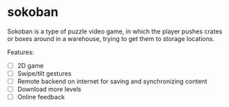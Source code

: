 # sokoban

Sokoban is a type of puzzle video game, in which the player pushes crates or boxes around in a warehouse, trying to get them to storage locations.

Features:

- [ ] 2D game
- [ ] Swipe/tilt gestures
- [ ] Remote backend on internet for saving and synchronizing content
- [ ] Download more levels
- [ ] Online feedback
